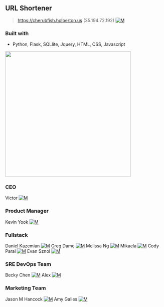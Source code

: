 ## URL Shortener
> https://cherubfish.holberton.us (35.194.72.192) [![M](https://upload.wikimedia.org/wikipedia/fr/thumb/c/c8/Twitter_Bird.svg/30px-Twitter_Bird.svg.png)](https://twitter.com/cherub_fish)

### Built with
* Python, Flask, SQLlite, Jquery, HTML, CSS, Javascript

<img width="400" src="https://raw.githubusercontent.com/Syssos/CherubFish/master/static/images/team.PNG">

### CEO
Victor [![M](https://upload.wikimedia.org/wikipedia/fr/thumb/c/c8/Twitter_Bird.svg/30px-Twitter_Bird.svg.png)](https://twitter.com/victormdnguyen)

### Product Manager
Kevin Yook [![M](https://upload.wikimedia.org/wikipedia/fr/thumb/c/c8/Twitter_Bird.svg/30px-Twitter_Bird.svg.png)](https://twitter.com/yook00627)

### Fullstack
Daniel Kazemian [![M](https://upload.wikimedia.org/wikipedia/fr/thumb/c/c8/Twitter_Bird.svg/30px-Twitter_Bird.svg.png)](https://twitter.com/Dan_Kazam)
Greg Dame [![M](https://upload.wikimedia.org/wikipedia/fr/thumb/c/c8/Twitter_Bird.svg/30px-Twitter_Bird.svg.png)](https://twitter.com/gjdame)
Melissa Ng [![M](https://upload.wikimedia.org/wikipedia/fr/thumb/c/c8/Twitter_Bird.svg/30px-Twitter_Bird.svg.png)](https://twitter.com/MelissaNg__)
Mikaela [![M](https://upload.wikimedia.org/wikipedia/fr/thumb/c/c8/Twitter_Bird.svg/30px-Twitter_Bird.svg.png)](https://twitter.com/MikaelaGurney)
Cody Paral [![M](https://upload.wikimedia.org/wikipedia/fr/thumb/c/c8/Twitter_Bird.svg/30px-Twitter_Bird.svg.png)](https://twitter.com/Cody_299)
Evan Sznol [![M](https://upload.wikimedia.org/wikipedia/fr/thumb/c/c8/Twitter_Bird.svg/30px-Twitter_Bird.svg.png)](https://twitter.com/IOLevi)

### SRE DevOps Team
Becky Chen [![M](https://upload.wikimedia.org/wikipedia/fr/thumb/c/c8/Twitter_Bird.svg/30px-Twitter_Bird.svg.png)](https://twitter.com/bchen803)
Alex [![M](https://upload.wikimedia.org/wikipedia/fr/thumb/c/c8/Twitter_Bird.svg/30px-Twitter_Bird.svg.png)](https://twitter.com/sanjurosaves)

### Marketing Team
Jason M Hancock [![M](https://upload.wikimedia.org/wikipedia/fr/thumb/c/c8/Twitter_Bird.svg/30px-Twitter_Bird.svg.png)](https://twitter.com/jasonmichaelhan)
Amy Galles [![M](https://upload.wikimedia.org/wikipedia/fr/thumb/c/c8/Twitter_Bird.svg/30px-Twitter_Bird.svg.png)](https://twitter.com/AmyLGalles)
